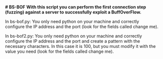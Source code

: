 **# BS-BOF**
**With this script you can perform the first connection step (fuzzing) against a server to successfully exploit a BuffOverFlow.**

In bs-bof.py:
You only need python on your machine and correctly configure the IP address and the port (look for the fields called change me).

In bs-bof2.py:
You only need python on your machine and correctly configure the IP address and the port and create a pattern with the necessary characters. In this case it is 100, but you must modify it with the value you need (look for the fields called change me).
